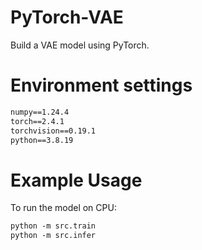 # PyTorch-VAE
Build a VAE model using PyTorch.

# Environment settings
```markdown
numpy==1.24.4
torch==2.4.1
torchvision==0.19.1
python==3.8.19
```

# Example Usage
To run the model on CPU:
```markdown
python -m src.train
python -m src.infer
```

